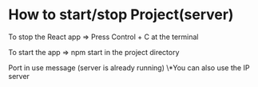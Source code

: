 # How to start/stop Project(server)

To stop the React app => Press Control + C at the terminal  
  
To start the app => npm start in the project directory  
  
<Expected Error>
Port in use message (server is already running)  
\*You can also use the IP server
